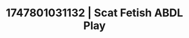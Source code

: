 ---
categories:
- Erotic vulnerability
- Kinky dreams
- Intimate reveal
- Delirious pleasure
- Erotic dreamscape
image: /assets/images/1747801031132.jpg
layout: post
seo:
  description: Featured content with exclusive ABDL Play, Scat Fetish. HD images available.
  keywords: ABDL Play, Scat Fetish
  og_image: /assets/images/1747801031132.jpg
  schema_type: VisualArtwork
tags:
- ABDL Play
- Scat Fetish
- '#1747801031132'
title: 1747801031132 | Scat Fetish ABDL Play
---